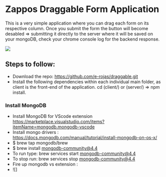 # Zappos Draggable Form Application
This is a very simple application where you can drag each form on its respective column. Once you submit the form the button will become desabled => submitting it directly to the server where it will be saved on your mongoDB, check your chrome console log for the backend response.

![](https://github.com/e-rojas/draggable/blob/master/client/src/images/zappos-draggable-form-app.gif)

## Steps to follow:
* Download the repo: https://github.com/e-rojas/draggable.git
* Install the following dependencies within each individual main folder, as client is the front-end of the application. cd (client/) or (server/) => npm install. 

### Install MongoDB
* Install MongoDB for VScode extension https://marketplace.visualstudio.com/items?itemName=mongodb.mongodb-vscode
* Install mongo drivers : https://docs.mongodb.com/manual/tutorial/install-mongodb-on-os-x/
*   $ brew tap mongodb/brew
*   $ brew install mongodb-community@4.4
* To run type: brew services start mongodb-community@4.4
* To stop run: brew services stop mongodb-community@4.4
* Fire up mongodb vs extension :
* ![]

